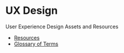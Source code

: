 # UX Design

User Experience Design Assets and Resources

* [Resources](resources.md)
* [Glossary of Terms](glossary.md)
